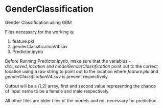 # GenderClassification
Gender Classification using GBM 

Files necessary for the working is:
1. feature.pkl
2. genderClassificationV4.sav
3. Predictor.ipynb

Before Running Predictor.ipynb, make sure that the variables - _dict_saved_location_ and _modelGenderClassification_ point out to the correct location using a raw string
to point out to the location where _feature.pkl_ and _genderClassificationV4.sav_ is present respectively.

Output will be a _(1,2)_ array, first and second value representing the chance of input name to be a female and male respectively.

All other files are older files of the models and not necessary for prediction.
